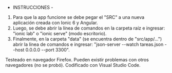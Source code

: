 - INSTRUCCIONES -

1. Para que la app funcione se debe pegar el "SRC" a una nueva aplicación creada con Ionic 6 y Angular.
2. Luego, se debe abrir la línea de comandos en la carpeta raíz e ingresar: "ionic lab" o "ionic serve" (modo escritorio).
3. Finalmente, en la carpeta "data" (se encuentra dentro de "src/app/...") abrir la línea de comandos e ingresar: "json-server --watch tareas.json --host 0.0.0.0 --port 3300".

Testeado en navegador Firefox. Pueden existir problemas con otros navegadores (no se probó).
Codificado con Visual Studio Code.
